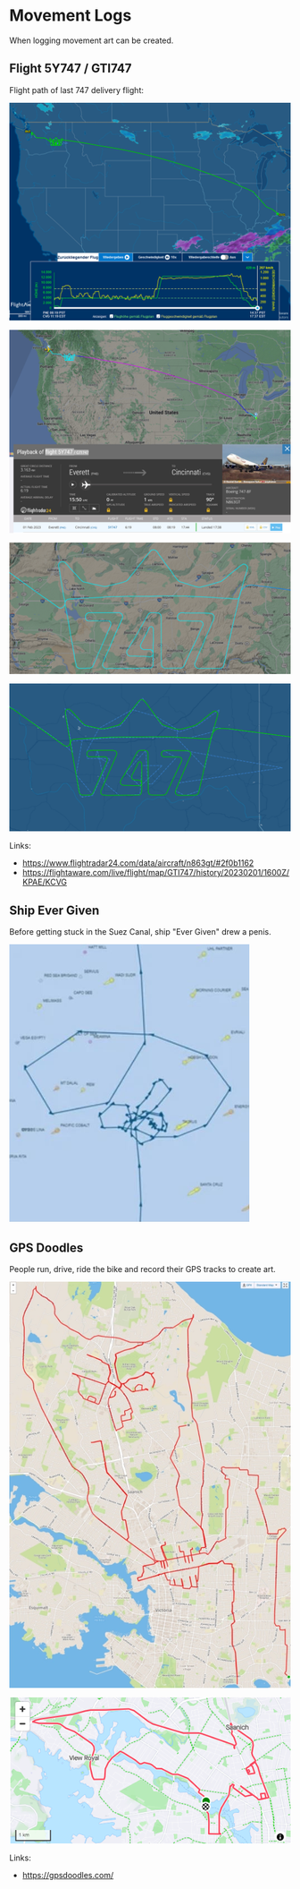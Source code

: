 # Movement Logs

When logging movement art can be created.

## Flight 5Y747 / GTI747

Flight path of last 747 delivery flight:

![flight](_flight1.png)

![flight](_flight2.png)

![flight](_flight3.png)

![flight](_flight4.png)

Links:

- <https://www.flightradar24.com/data/aircraft/n863gt/#2f0b1162>
- <https://flightaware.com/live/flight/map/GTI747/history/20230201/1600Z/KPAE/KCVG>

## Ship Ever Given

Before getting stuck in the Suez Canal, ship "Ever Given" drew a penis.

![_ship1](_ship1.png)

## GPS Doodles

People run, drive, ride the bike and record their GPS tracks to create art.

![gps_doodle](_gps_doodle1.png)

![gps_doodle](_gps_doodle2.png)

Links:

- <https://gpsdoodles.com/>
